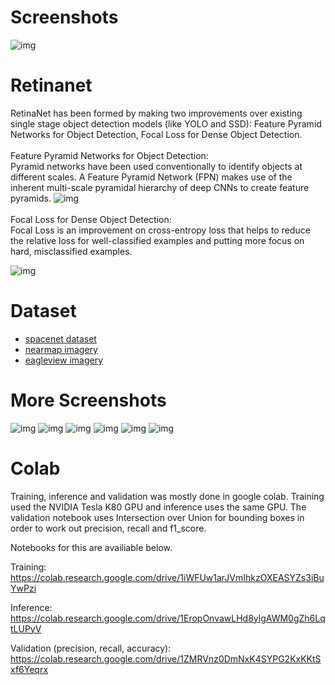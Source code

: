 # Screenshots
![img](https://raw.githubusercontent.com/spiyer99/retinanet/master/test_img/12.png)

# Retinanet
RetinaNet has been formed by making two improvements over existing single stage object detection models (like YOLO and SSD): Feature Pyramid Networks for Object Detection, Focal Loss for Dense Object Detection.
<br /> 
<br /> 
Feature Pyramid Networks for Object Detection:
<br /> 
Pyramid networks have been used conventionally to identify objects at different scales. A Feature Pyramid Network (FPN) makes use of the inherent multi-scale pyramidal hierarchy of deep CNNs to create feature pyramids.
![img](https://miro.medium.com/max/1208/1*uWhe2z0s2P-vY0MguO4Fuw.png)
<br /> 
<br /> 
Focal Loss for Dense Object Detection:
<br /> 
Focal Loss is an improvement on cross-entropy loss that helps to reduce the relative loss for well-classified examples and putting more focus on hard, misclassified examples.

![img](https://miro.medium.com/max/293/1*CYC-i9kQX5HMRoakioOqGw.png)


# Dataset
- [spacenet dataset](https://spacenetchallenge.github.io/datasets/spacenetRoads-summary.html) 
- [nearmap imagery](https://www.nearmap.com/au/en)
- [eagleview imagery](https://www.eagleview.com/)

# More Screenshots

![img](https://raw.githubusercontent.com/spiyer99/retinanet/master/test_img/07.png) 
![img](https://raw.githubusercontent.com/spiyer99/retinanet/master/test_img/08.png) 
![img](https://raw.githubusercontent.com/spiyer99/retinanet/master/test_img/09.png) 
![img](https://raw.githubusercontent.com/spiyer99/retinanet/master/test_img/10.png) 
![img](https://raw.githubusercontent.com/spiyer99/retinanet/master/test_img/11.png) 
![img](https://raw.githubusercontent.com/spiyer99/retinanet/master/test_img/13.png) 

# Colab
Training, inference and validation was mostly done in google colab. Training used the NVIDIA Tesla K80 GPU and inference uses the same GPU. The validation notebook uses Intersection over Union for bounding boxes in order to work out precision, recall and f1_score. 

Notebooks for this are availiable below.

Training: https://colab.research.google.com/drive/1iWFUw1arJVmIhkzOXEASYZs3iBuYwPzi

Inference: https://colab.research.google.com/drive/1EropOnvawLHd8ylgAWM0gZh6LqtLUPyV

Validation (precision, recall, accuracy): https://colab.research.google.com/drive/1ZMRVnz0DmNxK4SYPG2KxKKtSxf6Yeqrx

